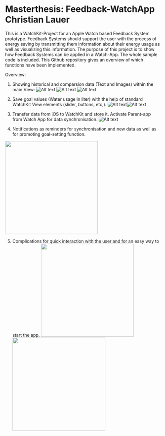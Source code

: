 # Masterthesis: Feedback-WatchApp Christian Lauer

This is a WatchKit-Project for an Apple Watch based Feedback System prototype.
Feedback Systems should support the user with the process of energy saving by transmitting them information about their energy usage as well as visualizing this information.
The purpose of this project is to show how Feedback Systems can be applied in a Watch-App.
The whole sample code is included. This Github repository gives an overview of which functions have been implemented.

Overview:

1. Showing historical and comparsion data (Text and Images) within the main View:
![Alt text](http://imgur.com/QezdLIa.jpg)
![Alt text](http://imgur.com/niZ1UT8.jpg)
![Alt text](http://imgur.com/X7biEl8.jpg)

2. Save goal values (Water usage in liter) with the help of standard WatchKit View elements (slider, buttons, etc,).
![Alt text](http://imgur.com/d48UAbm.jpg)![Alt text](http://imgur.com/opHGjjE.jpg)

3. Transfer data from iOS to WatchKit and store it. Activate Parent-app from Watch App for data synchronisation.
![Alt text](http://imgur.com/eOXskRV.jpg)

4. Notifications as reminders for synchronisation and new data as well as for promoting goal-setting function.
<img src="http://imgur.com/3gqmGOz.jpg" width="300"/> 

5. Complications for quick interaction with the user and for an easy way to start the app.
<img src="http://imgur.com/wff6Sr3.jpg" width="300"/> <img src="http://imgur.com/pobArAp.jpg" width="300"/> 


